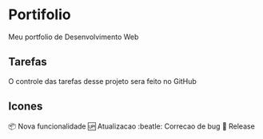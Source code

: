 # Portifolio
Meu portfolio de Desenvolvimento Web

## Tarefas 

O controle das tarefas desse projeto sera feito no GitHub

## Icones

:package: Nova funcionalidade
:up: Atualizacao
:beatle: Correcao de bug
:checkered_flag: Release
